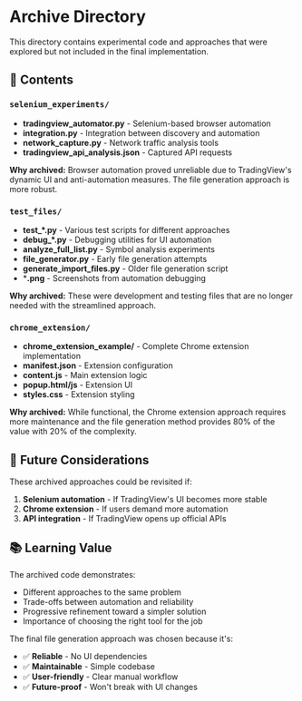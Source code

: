 # Archive Directory

This directory contains experimental code and approaches that were explored but not included in the final implementation.

## 📁 Contents

### `selenium_experiments/`
- **tradingview_automator.py** - Selenium-based browser automation
- **integration.py** - Integration between discovery and automation
- **network_capture.py** - Network traffic analysis tools
- **tradingview_api_analysis.json** - Captured API requests

**Why archived:** Browser automation proved unreliable due to TradingView's dynamic UI and anti-automation measures. The file generation approach is more robust.

### `test_files/`
- **test_*.py** - Various test scripts for different approaches
- **debug_*.py** - Debugging utilities for UI automation
- **analyze_full_list.py** - Symbol analysis experiments
- **file_generator.py** - Early file generation attempts
- **generate_import_files.py** - Older file generation script
- ***.png** - Screenshots from automation debugging

**Why archived:** These were development and testing files that are no longer needed with the streamlined approach.

### `chrome_extension/`
- **chrome_extension_example/** - Complete Chrome extension implementation
- **manifest.json** - Extension configuration
- **content.js** - Main extension logic
- **popup.html/js** - Extension UI
- **styles.css** - Extension styling

**Why archived:** While functional, the Chrome extension approach requires more maintenance and the file generation method provides 80% of the value with 20% of the complexity.

## 🔄 Future Considerations

These archived approaches could be revisited if:

1. **Selenium automation** - If TradingView's UI becomes more stable
2. **Chrome extension** - If users demand more automation
3. **API integration** - If TradingView opens up official APIs

## 📚 Learning Value

The archived code demonstrates:
- Different approaches to the same problem
- Trade-offs between automation and reliability
- Progressive refinement toward a simpler solution
- Importance of choosing the right tool for the job

The final file generation approach was chosen because it's:
- ✅ **Reliable** - No UI dependencies
- ✅ **Maintainable** - Simple codebase
- ✅ **User-friendly** - Clear manual workflow
- ✅ **Future-proof** - Won't break with UI changes
